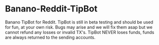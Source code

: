 # Banano-Reddit-TipBot
Banano TipBot for Reddit.
TipBot is still in beta testing and should be used for fun, at your own risk. Bugs may arise and we will fix them asap but we cannot refund any losses or invalid TX's. TipBot NEVER loses funds, funds are always returned to the sending accounts.
